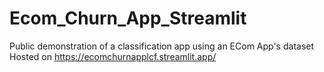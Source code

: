 # Ecom_Churn_App_Streamlit
Public demonstration of a classification app using an ECom App's dataset  
Hosted on https://ecomchurnapplcf.streamlit.app/ 
